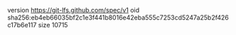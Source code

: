 version https://git-lfs.github.com/spec/v1
oid sha256:eb4eb66035bf2c1e3f441b8016e42eba555c7253cd5247a25b2f426c17b6e117
size 10715
